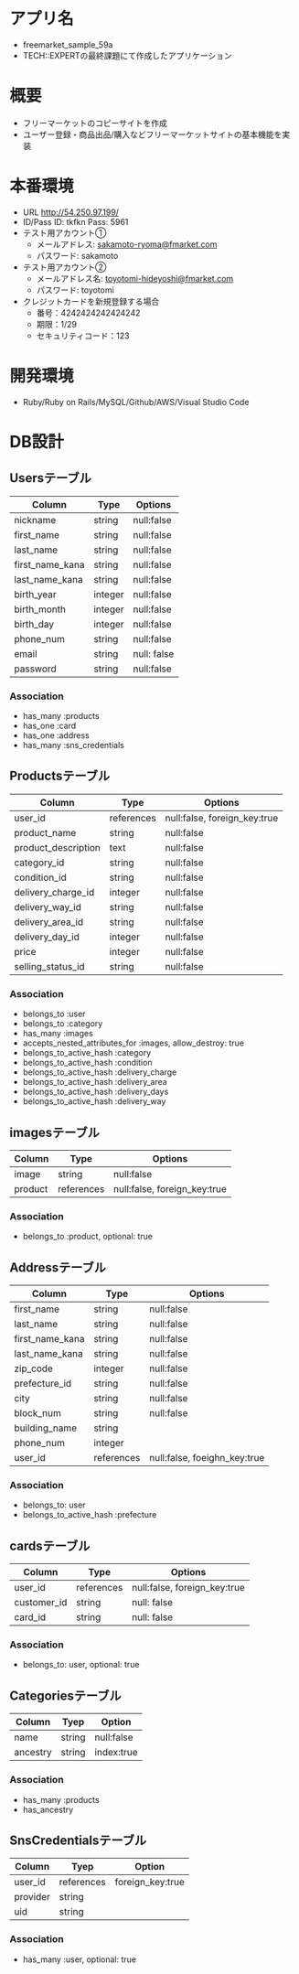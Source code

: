 # アプリ名
- freemarket_sample_59a
- TECH::EXPERTの最終課題にて作成したアプリケーション

# 概要
- フリーマーケットのコピーサイトを作成
- ユーザー登録・商品出品/購入などフリーマーケットサイトの基本機能を実装

# 本番環境
- URL http://54.250.97.199/
- ID/Pass   ID: tkfkn  Pass: 5961
- テスト用アカウント①
  - メールアドレス: sakamoto-ryoma@fmarket.com
  - パスワード: sakamoto
- テスト用アカウント②
  - メールアドレス名: toyotomi-hideyoshi@fmarket.com
  - パスワード: toyotomi
- クレジットカードを新規登録する場合
  - 番号：4242424242424242
  - 期限：1/29
  - セキュリティコード：123

# 開発環境
- Ruby/Ruby on Rails/MySQL/Github/AWS/Visual Studio Code

# DB設計
## Usersテーブル
|Column|Type|Options|
|------|----|-------|
|nickname|string|null:false|
|first_name|string|null:false|
|last_name|string|null:false|
|first_name_kana|string|null:false|
|last_name_kana|string|null:false|
|birth_year|integer|null:false|
|birth_month|integer|null:false|
|birth_day|integer|null:false|
|phone_num|string|null:false|
|email|string|null: false|
|password|string|null:false|
### Association
- has_many :products
- has_one :card
- has_one :address
- has_many :sns_credentials

## Productsテーブル
|Column|Type|Options|
|------|----|-------|
|user_id|references|null:false, foreign_key:true|
|product_name|string|null:false|
|product_description|text|null:false|
|category_id|string|null:false|
|condition_id|string|null:false|
|delivery_charge_id|integer|null:false|
|delivery_way_id|string|null:false|
|delivery_area_id|string|null:false|
|delivery_day_id|integer|null:false|
|price|integer|null:false|
|selling_status_id|string|null:false|
### Association
- belongs_to :user
- belongs_to :category
- has_many :images
- accepts_nested_attributes_for :images, allow_destroy: true
- belongs_to_active_hash :category
- belongs_to_active_hash :condition
- belongs_to_active_hash :delivery_charge
- belongs_to_active_hash :delivery_area
- belongs_to_active_hash :delivery_days
- belongs_to_active_hash :delivery_way

## imagesテーブル
|Column|Type|Options|
|------|----|-------|
|image|string|null:false|
|product|references|null:false, foreign_key:true|
### Association
- belongs_to :product, optional: true

## Addressテーブル
|Column|Type|Options|
|------|----|-------|
|first_name|string|null:false|
|last_name|string|null:false|
|first_name_kana|string|null:false|
|last_name_kana|string|null:false|
|zip_code|integer|null:false|
|prefecture_id|string|null:false|
|city|string|null:false|
|block_num|string|null:false|
|building_name|string|
|phone_num|integer|
|user_id|references|null:false, foeighn_key:true|
### Association
- belongs_to: user
- belongs_to_active_hash :prefecture

## cardsテーブル
|Column|Type|Options|
|------|----|-------|
|user_id|references|null:false, foreign_key:true|
|customer_id|string|null: false|
|card_id|string|null: false|
### Association
- belongs_to: user, optional: true

## Categoriesテーブル   
|Column|Tyep|Option|
|------|----|-------|
|name|string|null:false|
|ancestry|string|index:true|
### Association
- has_many :products
- has_ancestry

## SnsCredentialsテーブル   
|Column|Tyep|Option|
|------|----|-------|
|user_id|references|foreign_key:true|
|provider|string|
|uid|string|
### Association
- has_many :user, optional: true